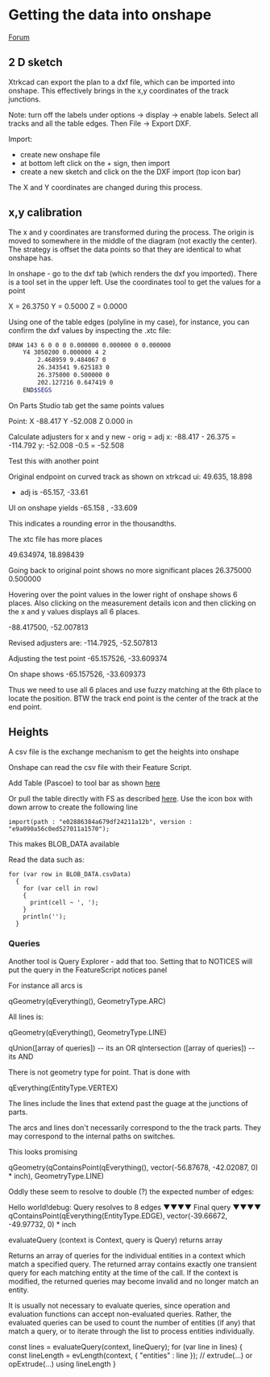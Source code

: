 # Getting the data into onshape

[Forum](https://forum.onshape.com)

## 2 D sketch

Xtrkcad can export the plan to a dxf file, which can be imported into onshape.  This effectively brings in the x,y coordinates of the track junctions.  

Note: turn off the labels under options -> display -> enable labels.  Select all tracks and all the table edges. Then File -> Export DXF.

Import: 
- create new onshape file
- at bottom left click on the + sign, then import
- create a new sketch and click on the the DXF import (top icon bar)

The X and Y coordinates are changed during this process.

## x,y calibration

The x and y coordinates are transformed during the process.  The origin is moved to somewhere in the middle of the diagram (not exactly the center).  The strategy is offset the data points so that they are identical to what onshape has.

In onshape - go to the dxf tab (which renders the dxf you imported). There is a tool set in the upper left. Use the coordinates tool to get the values for a point

  X = 26.3750 Y = 0.5000 Z = 0.0000

Using one of the table edges (polyline in my case), for instance, you can confirm the dxf values by inspecting the .xtc file:

```bash
DRAW 143 6 0 0 0 0.000000 0.000000 0 0.000000
	Y4 3050200 0.000000 4 2 
		2.468959 9.484067 0
		26.343541 9.625183 0
		26.375000 0.500000 0
		202.127216 0.647419 0
	END$SEGS
  ```
On Parts Studio tab get the same points values

  Point: X -88.417 Y -52.008 Z 0.000 in

Calculate adjusters for x and y
new - orig = adj
x: -88.417 - 26.375 = -114.792
y: -52.008 -0.5 = -52.508

Test this with another point

Original endpoint on curved track as shown on xtrkcad ui:
49.635, 18.898
+ adj is
-65.157, -33.61

UI on onshape yields
-65.158 , -33.609

This indicates a rounding error in the thousandths.

The xtc file has more places

49.634974, 18.898439

Going back to original point shows no more significant places
26.375000 0.500000

Hovering over the point values in the lower right of onshape shows 6 places. Also clicking on the measurement details icon and then clicking on the x and y values displays all 6 places.

-88.417500, -52.007813

Revised adjusters are:
-114.7925, -52.507813

Adjusting the test point
-65.157526, -33.609374

On shape shows
-65.157526, -33.609373

Thus we need to use all 6 places and use fuzzy matching at the 6th place to locate the position.  BTW the track end point is the center of the track at the end point.

## Heights

A csv file is the exchange mechanism to get the heights into onshape

Onshape can read the csv file with their Feature Script.

Add Table (Pascoe) to tool bar as shown [here](https://forum.onshape.com/discussion/19737/table-new-custom-feature)

Or pull the table directly with FS as described [here](https://cad.onshape.com/FsDoc/imports.html). Use the icon box with down arrow to create the following line

```
import(path : "e02886384a679df24211a12b", version : "e9a090a56c0ed527011a1570");
```

This makes BLOB_DATA available

Read the data such as:

```
for (var row in BLOB_DATA.csvData)
  {
    for (var cell in row)
    {
      print(cell ~ ', ');
    }
    println('');
  }
```

### Queries

Another tool is Query Explorer - add that too.
Setting that to NOTICES will put the query in the FeatureScript notices panel

For instance all arcs is

qGeometry(qEverything(), GeometryType.ARC)

All lines is: 

qGeometry(qEverything(), GeometryType.LINE)

qUnion([array of queries]) -- its an OR
qIntersection ([array of queries]) -- its AND

There is not geometry type for point.  That is done with

qEverything(EntityType.VERTEX)

The lines include the lines that extend past the guage at the junctions of parts.

The arcs and lines don't necessarily correspond to the the track parts.  They may correspond to the internal paths on switches.

This looks promising

qGeometry(qContainsPoint(qEverything(), vector(-56.87678, -42.02087, 0) * inch), GeometryType.LINE)

Oddly these seem to resolve to double (?) the expected number of edges:

Hello world!debug: Query resolves to 8 edges
▼▼▼▼ Final query ▼▼▼▼
qContainsPoint(qEverything(EntityType.EDGE), vector(-39.66672, -49.97732, 0) * inch


evaluateQuery (context is Context, query is Query) returns array

Returns an array of queries for the individual entities in a context which match a specified query. The returned array contains exactly one transient query for each matching entity at the time of the call. If the context is modified, the returned queries may become invalid and no longer match an entity.

It is usually not necessary to evaluate queries, since operation and evaluation functions can accept non-evaluated queries. Rather, the evaluated queries can be used to count the number of entities (if any) that match a query, or to iterate through the list to process entities individually.

const lines = evaluateQuery(context, lineQuery);
for (var line in lines)
{
    const lineLength = evLength(context, { "entities" : line });
    // extrude(...) or opExtrude(...) using lineLength
}